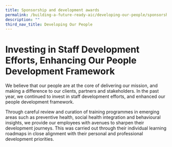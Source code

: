 ```yaml
---
title: Sponsorship and development awards
permalink: /building-a-future-ready-aic/developing-our-people/sponsorship-and-development-awards/
description: ""
third_nav_title: Developing Our People
---
```

# Investing in Staff Development Efforts, Enhancing Our People Development Framework

We believe that our people are at the core of delivering our mission, and making a difference to our clients, partners and stakeholders. In the past year, we continued to invest in staff development efforts, and enhanced our people development framework.  
  
Through careful review and curation of training programmes in emerging areas such as preventive health, social health integration and behavioural insights, we provide our employees with avenues to sharpen their development journeys. This was carried out through their individual learning roadmaps in close alignment with their personal and professional development priorities.
